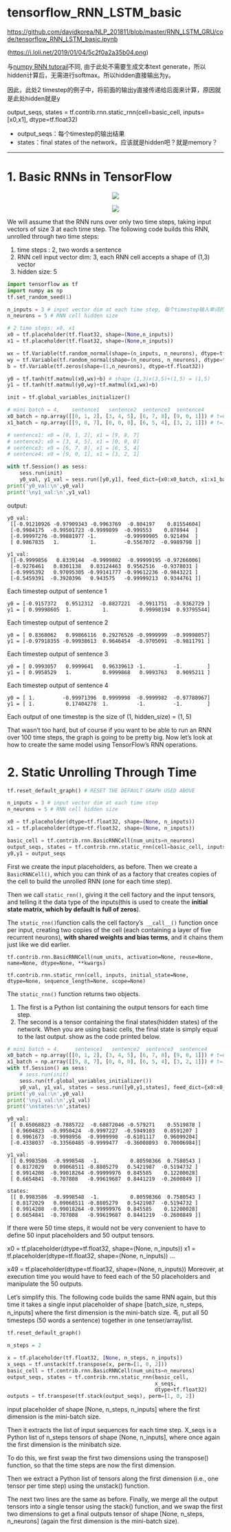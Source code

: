 
# tensorflow_RNN_LSTM_basic
https://github.com/davidkorea/NLP_201811/blob/master/RNN_LSTM_GRU/code/tensorflow_RNN_LSTM_basic.ipynb


(https://i.loli.net/2019/01/04/5c2f0a2a35b04.png)

与[numpy RNN tutorail](https://github.com/davidkorea/NLP_201811/blob/master/RNN_LSTM_GRU/code/numpy_kafka_sentence_generate_RNN.md)不同, 由于此处不需要生成文本text generate，所以hidden计算后，无需进行softmax。所以hidden直接输出为y。

因此，此处2 timestep的例子中，将前面的输出y直接传递给后面来计算，原因就是此处hidden就是y

output_seqs, states = tf.contrib.rnn.static_rnn(cell=basic_cell, inputs=[x0,x1], dtype=tf.float32)
  - output_seqs：每个timestep的输出结果
  - states：final states of the network，应该就是hidden吧？就是memory？


-----

# 1. Basic RNNs in TensorFlow


<p align="center">
    <img src="https://camo.githubusercontent.com/11597f39a693e699966f443bd2d15eb5bef45f87/68747470733a2f2f692e6c6f6c692e6e65742f323031382f31322f31382f356331383530623235353366632e706e67">
</p>

<p align="center">
    <img src="https://camo.githubusercontent.com/a7d62cc5a1d4412efc7153d13e7601d8881681d5/68747470733a2f2f692e6c6f6c692e6e65742f323031382f31322f31382f356331383466643135336637382e706e67">
</p>

We will assume that the RNN runs over only two time steps, taking input vectors of size 3 at each time step. The following code builds this RNN, unrolled through two time steps:

1. time steps : 2, two words a sentence
2. RNN cell input vector dim: 3, each RNN cell accepts a shape of (1,3) vector
3. hidden size: 5

```python
import tensorflow as tf
import numpy as np
tf.set_random_seed(1)
```

```python
n_inputs = 3 # input vector dim at each time step, 每个timestep输入单词的向量长度
n_neurons = 5 # RNN cell hidden size
```

```python
# 2 time steps: x0, x1
x0 = tf.placeholder(tf.float32, shape=(None,n_inputs))
x1 = tf.placeholder(tf.float32, shape=(None,n_inputs))
```

```python
wx = tf.Variable(tf.random_normal(shape=(n_inputs, n_neurons), dtype=tf.float32))
wy = tf.Variable(tf.random_normal(shape=(n_neurons, n_neurons), dtype=tf.float32))
b = tf.Variable(tf.zeros(shape=(1,n_neurons), dtype=tf.float32))

y0 = tf.tanh(tf.matmul(x0,wx)+b) # shape (1,3)x(3,5)+(1,5) = (1,5)
y1 = tf.tanh(tf.matmul(y0,wy)+tf.matmul(x1,wx)+b)

init = tf.global_variables_initializer()
```

```python
# mini batch = 4,    sentence1   sentence2  sentence3  sentence4
x0_batch = np.array([[0, 1, 2], [3, 4, 5], [6, 7, 8], [9, 0, 1]]) # t=0
x1_batch = np.array([[9, 8, 7], [0, 0, 0], [6, 5, 4], [3, 2, 1]]) # t=1

# sentence1: x0 = [0, 1, 2], x1 = [9, 8, 7]
# sentence2: x0 = [3, 4, 5], x1 = [0, 0, 0]
# sentence3: x0 = [6, 7, 8], x1 = [6, 5, 4]
# sentence4: x0 = [9, 0, 1], x1 = [3, 2, 1]
```
```python
with tf.Session() as sess:
    sess.run(init)
    y0_val, y1_val = sess.run([y0,y1], feed_dict={x0:x0_batch, x1:x1_batch})
print('y0_val:\n',y0_val)
print('\ny1_val:\n',y1_val)
```

output:
```
y0_val:
 [[-0.91210926 -0.97909343 -0.9963769  -0.804197    0.81554604]
 [-0.9984175  -0.99501723 -0.9999899  -0.999553    0.878944  ]
 [-0.99997276 -0.99881977 -1.         -0.99999905  0.921494  ]
 [ 0.9867835   1.          1.         -0.5567072  -0.9989798 ]]

y1_val:
 [[-0.9999856   0.8339144  -0.9999802  -0.99999195 -0.97266006]
 [-0.9276461   0.8301138   0.03124463  0.9562516  -0.9378031 ]
 [-0.9995392   0.97095305 -0.99141777 -0.99612236 -0.9843221 ]
 [-0.5459391  -0.3920396   0.943575   -0.99999213  0.9344761 ]]
```


Each timestep output of sentence 1
```
y0 = [-0.9157372   0.9512312  -0.8827221  -0.9911751  -0.9362729 ]
y1 = [ 0.99998605  1.          1.          0.99998194  0.93795544]
```
Each timestep output of sentence 2
```
y0 = [ 0.8368062   0.99866116  0.29276526 -0.9999999  -0.99998057]
y1 = [-0.97918355 -0.99938613  0.9646454  -0.9705091  -0.9811791 ]
```
Each timestep output of sentence 3
```
y0 = [ 0.9993057   0.9999641   0.96339613 -1.         -1.        ]
y1 = [ 0.9958529   1.          0.9999868   0.9993763   0.9095211 ]
```

Each timestep output of sentence 4
```
y0 = [ 1.         -0.99971396  0.9999998  -0.9999982  -0.97780967]
y1 = [ 1.          0.17404278  1.         -1.         -1.        ]
```

Each output of one timestep is the size of (1, hidden_size) = (1, 5)

That wasn’t too hard, but of course if you want to be able to run an RNN over 100 time steps, the graph is going to be pretty big. Now let’s look at how to create the same model using TensorFlow’s RNN operations.


# 2. Static Unrolling Through Time

```python
tf.reset_default_graph() # RESET THE DEFAULT GRAPH USED ABOVE

n_inputs = 3 # input vector dim at each time step 
n_neurons = 5 # RNN cell hidden size

x0 = tf.placeholder(dtype=tf.float32, shape=(None, n_inputs))
x1 = tf.placeholder(dtype=tf.float32, shape=(None, n_inputs))

basic_cell = tf.contrib.rnn.BasicRNNCell(num_units=n_neurons)
output_seqs, states = tf.contrib.rnn.static_rnn(cell=basic_cell, inputs=[x0,x1], dtype=tf.float32)
y0,y1 = output_seqs
```

First we create the input placeholders, as before. Then we create a ```BasicRNNCell()```, which you can think
of as a factory that creates copies of the cell to build the unrolled RNN (one for each time step). 

Then we call ```static_rnn()```, giving it the cell factory and the input tensors, and telling it the data type of the inputs(this is used to create the **initial state matrix, which by default is full of zeros**). 

The ```static_rnn()```function calls the cell factory’s``` __call__()``` function once per input, creating two copies of the cell (each containing a layer of five recurrent neurons), **with shared weights and bias terms**, and it chains them just like we did earlier. 

```tf.contrib.rnn.BasicRNNCell(num_units, activation=None, reuse=None, name=None, dtype=None, **kwargs)```

```tf.contrib.rnn.static_rnn(cell, inputs, initial_state=None, dtype=None, sequence_length=None, scope=None)```

The ```static_rnn()``` function returns two objects. 
1. The first is a Python list containing the output tensors for each time step. 
2. The second is a tensor containing the final states(hidden states) of the network. When you are using basic cells, the final state is simply equal to the last output. show as the code printed below.


```python
# mini batch = 4,     sentence1   sentence2  sentence3  sentence4
x0_batch = np.array([[0, 1, 2], [3, 4, 5], [6, 7, 8], [9, 0, 1]]) # t=0
x1_batch = np.array([[9, 8, 7], [0, 0, 0], [6, 5, 4], [3, 2, 1]]) # t=1
with tf.Session() as sess:
    # sess.run(init)
    sess.run(tf.global_variables_initializer())
    y0_val, y1_val, states = sess.run([y0,y1,states], feed_dict={x0:x0_batch, x1:x1_batch})
print('y0_val:\n',y0_val)
print('\ny1_val:\n',y1_val)
print('\nstates:\n',states)
```

```
y0_val:
 [[ 0.65068823 -0.7885722  -0.68872046 -0.579271    0.5519878 ]
 [ 0.9604823  -0.9950424  -0.9997227  -0.5949103   0.8591207 ]
 [ 0.9961673  -0.9998956  -0.9999998  -0.6101117   0.96099204]
 [-0.4338037  -0.33560485 -0.9999477  -0.36008093  0.70006984]]

y1_val:
 [[ 0.9983586  -0.9998548  -1.          0.80598366  0.7580543 ]
 [ 0.8172029   0.09068511 -0.8805279   0.5421987  -0.5194732 ]
 [ 0.9914208  -0.99018264 -0.99999976  0.845585    0.12200028]
 [ 0.6654841  -0.707808   -0.99619687  0.8441219  -0.2600849 ]]
 
states:
 [[ 0.9983586  -0.9998548  -1.          0.80598366  0.7580543 ]
 [ 0.8172029   0.09068511 -0.8805279   0.5421987  -0.5194732 ]
 [ 0.9914208  -0.99018264 -0.99999976  0.845585    0.12200028]
 [ 0.6654841  -0.707808   -0.99619687  0.8441219  -0.2600849 ]]
```

If there were 50 time steps, it would not be very convenient to have to define 50 input placeholders and 50 output tensors.

x0 = tf.placeholder(dtype=tf.float32, shape=(None, n_inputs))
x1 = tf.placeholder(dtype=tf.float32, shape=(None, n_inputs))
...

x49 = tf.placeholder(dtype=tf.float32, shape=(None, n_inputs))
Moreover, at execution time you would have to feed each of the 50 placeholders and manipulate the 50 outputs.

Let’s simplify this. The following code builds the same RNN again, but this time it takes a single input placeholder of shape [batch_size, n_steps, n_inputs] where the first dimension is the mini-batch size. 즉, put all 50 timesteps (50 words a sentence) together in one tenser/array/list.

```python
tf.reset_default_graph()

n_steps = 2

x = tf.placeholder(tf.float32, [None, n_steps, n_inputs])
x_seqs = tf.unstack(tf.transpose(x, perm=[1, 0, 2]))
basic_cell = tf.contrib.rnn.BasicRNNCell(num_units=n_neurons)
output_seqs, states = tf.contrib.rnn.static_rnn(basic_cell, 
                                                x_seqs, 
                                                dtype=tf.float32)
outputs = tf.transpose(tf.stack(output_seqs), perm=[1, 0, 2])
```

input placeholder of shape [None, n_steps, n_inputs] where the first dimension is the mini-batch size.

Then it extracts the list of input sequences for each time step. X_seqs is a Python list of n_steps tensors of shape [None, n_inputs], where once again the first dimension is the minibatch size.

To do this, we first swap the first two dimensions using the transpose() function, so that the time steps are now the first dimension.

Then we extract a Python list of tensors along the first dimension (i.e., one tensor per time step) using the unstack() function.

The next two lines are the same as before. Finally, we merge all the output tensors into a single tensor using the stack() function, and we swap the first two dimensions to get a final outputs tensor of shape [None, n_steps, n_neurons] (again the first dimension is the mini-batch size).












